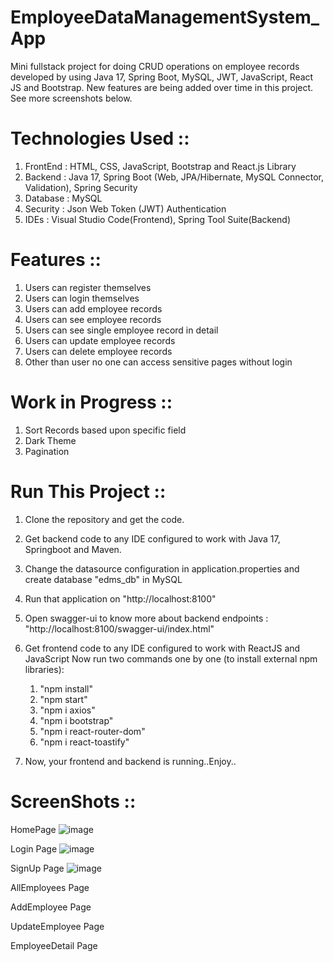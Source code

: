 # EmployeeDataManagementSystem_App
Mini fullstack project for doing CRUD operations on employee records developed by using Java 17, Spring Boot, MySQL, JWT, JavaScript, React JS and Bootstrap. 
New features are being added over time in this project. 
See more screenshots below.

# Technologies Used ::
1. FrontEnd : HTML, CSS, JavaScript, Bootstrap and React.js Library
2. Backend : Java 17, Spring Boot (Web, JPA/Hibernate, MySQL Connector, Validation), Spring Security
3. Database : MySQL
4. Security : Json Web Token (JWT) Authentication
5. IDEs : Visual Studio Code(Frontend), Spring Tool Suite(Backend)

# Features ::
1. Users can register themselves
2. Users can login themselves
3. Users can add employee records
4. Users can see employee records
5. Users can see single employee record in detail
6. Users can update employee records
7. Users can delete employee records
8. Other than user no one can access sensitive pages without login

# Work in Progress ::
1. Sort Records based upon specific field
2. Dark Theme 
3. Pagination

# Run This Project ::
1. Clone the repository and get the code.
2. Get backend code to any IDE configured to work with Java 17, Springboot and Maven.
3. Change the datasource configuration in application.properties and create database "edms_db" in MySQL
4. Run that application on "http://localhost:8100"
5. Open swagger-ui to know more about backend endpoints : "http://localhost:8100/swagger-ui/index.html"
6. Get frontend code to any IDE configured to work with ReactJS and JavaScript
Now run two commands one by one (to install external npm libraries): 
    1. "npm install" 
    2. "npm start"
    3. "npm i axios"
    4. "npm i bootstrap"
    5. "npm i react-router-dom"
    6. "npm i react-toastify"
  
7. Now, your frontend and backend is running..Enjoy..

# ScreenShots ::
HomePage
![image](https://user-images.githubusercontent.com/128603103/228172478-e49a31e0-5c65-4522-b590-80c4a44c0b2d.png)

Login Page
![image](https://user-images.githubusercontent.com/128603103/228172638-b949a906-8001-4e15-aed0-8135a865c6cf.png)

SignUp Page
![image](https://user-images.githubusercontent.com/128603103/228172837-1e04a3b6-871c-4363-9d9b-82c653833e78.png)

AllEmployees Page

AddEmployee Page

UpdateEmployee Page

EmployeeDetail Page







